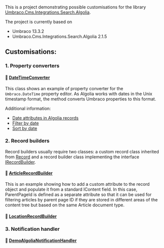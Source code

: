 This is a project demonstrating possible customisations for the library [Umbraco.Cms.Integrations.Search.Algolia](https://docs.umbraco.com/umbraco-dxp/integrations/algolia).

The project is currently based on 

- Umbraco 13.3.2
- Umbraco.Cms.Integrations.Search.Algolia 2.1.5

## Customisations:

### 1. Property converters

#### 🔗 **[DateTimeConverter](https://github.com/geann/demo-umbraco-algolia-integration/blob/main/DemoUmbracoAlgoliaIntegration/Converters/DateTimeConverter.cs)**

This class shows an example of property converter for the `Umbraco.DateTime` property editor. As Algolia works with dates in the Unix timestamp format, the method converts Umbraco properties to this format.

Additional information:
- [Date attributes in Algolia records](https://www.algolia.com/doc/guides/sending-and-managing-data/prepare-your-data/in-depth/what-is-in-a-record/#dates)
- [Filter by date](https://www.algolia.com/doc/guides/managing-results/refine-results/filtering/how-to/filter-by-attributes/#filter-by-date)
- [Sort by date](https://www.algolia.com/doc/guides/managing-results/refine-results/sorting/how-to/sort-an-index-by-date/)


### 2. Record builders

Record builders usually require two classes: a custom record class inherited from [Record](https://github.com/umbraco/Umbraco.Cms.Integrations/blob/main/src/Umbraco.Cms.Integrations.Search.Algolia/Models/Record.cs) and a record builder class implementing the interface [IRecordBuilder<TContentType>](https://github.com/umbraco/Umbraco.Cms.Integrations/blob/main/src/Umbraco.Cms.Integrations.Search.Algolia/Builders/IRecordBuilder.cs).

#### 🔗 **[ArticleRecordBuilder](https://github.com/geann/demo-umbraco-algolia-integration/blob/main/DemoUmbracoAlgoliaIntegration/Builders/ArticleRecordBuilder.cs)**

This is an example showing how to add a custom attribute to the record object and populate it from a standard IContent field. In this case, ParentPageId is defined as a separate attribute so that it can be used for filtering articles by parent page ID if they are stored in different areas of the content tree but based on the same Article document type.

#### 🔗 **[LocationRecordBuilder](https://github.com/geann/demo-umbraco-algolia-integration/blob/main/DemoUmbracoAlgoliaIntegration/Builders/LocationRecordBuilder.cs)**

### 3. Notification handler

#### 🔗 **[DemoAlgoliaNotificationHandler](https://github.com/geann/demo-umbraco-algolia-integration/blob/main/DemoUmbracoAlgoliaIntegration/Handlers/DemoAlgoliaNotificationHandler.cs)**
